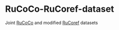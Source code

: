 # RuCoCo-RuCoref-dataset
Joint [RuCoCo](https://github.com/dialogue-evaluation/RuCoCo-2023) and modified [RuCoref](https://github.com/Horncn/RuCoref-Spacy-adaptation) datasets
